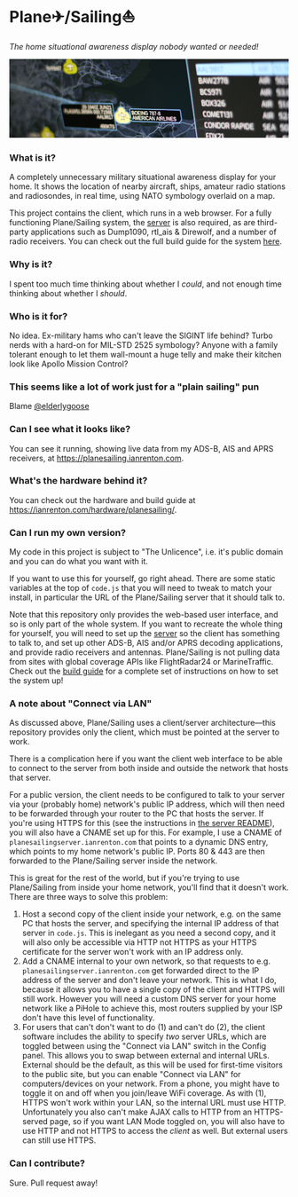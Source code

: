 # Plane✈/Sailing⛵

*The home situational awareness display nobody wanted or needed!*

![Plane Sailing Banner](./banner.png)

### What is it?

A completely unnecessary military situational awareness display for your home. It shows the location of nearby aircraft, ships, amateur radio stations and radiosondes, in real time, using NATO symbology overlaid on a map.

This project contains the client, which runs in a web browser. For a fully functioning Plane/Sailing system, the [server](https://github.com/ianrenton/planesailing-server) is also required, as are third-party applications such as Dump1090, rtl_ais & Direwolf, and a number of radio receivers. You can check out the full build guide for the system [here](https://ianrenton.com/hardware/planesailing/).

### Why is it?

I spent too much time thinking about whether I *could*, and not enough time thinking about whether I *should*.

### Who is it for?

No idea. Ex-military hams who can't leave the SIGINT life behind? Turbo nerds with a hard-on for MIL-STD 2525 symbology? Anyone with a family tolerant enough to let them wall-mount a huge telly and make their kitchen look like Apollo Mission Control?

### This seems like a lot of work just for a "plain sailing" pun

Blame [@elderlygoose](https://twitter.com/ElderlyGoose)

### Can I see what it looks like?

You can see it running, showing live data from my ADS-B, AIS and APRS receivers, at https://planesailing.ianrenton.com.

### What's the hardware behind it?

You can check out the hardware and build guide at https://ianrenton.com/hardware/planesailing/.

### Can I run my own version?

My code in this project is subject to "The Unlicence", i.e. it's public domain and you can do what you want with it.

If you want to use this for yourself, go right ahead. There are some static variables at the top of `code.js` that you will need to tweak to match your install, in particular the URL of the Plane/Sailing server that it should talk to.

Note that this repository only provides the web-based user interface, and so is only part of the whole system. If you want to recreate the whole thing for yourself, you will need to set up the [server](https://github.com/ianrenton/planesailing-server) so the client has something to talk to, and set up other ADS-B, AIS and/or APRS decoding applications, and provide radio receivers and antennas. Plane/Sailing is not pulling data from sites with global coverage APIs like FlightRadar24 or MarineTraffic. Check out the [build guide](https://ianrenton.com/hardware/planesailing/) for a complete set of instructions on how to set the system up!

### A note about "Connect via LAN"

As discussed above, Plane/Sailing uses a client/server architecture&mdash;this repository provides only the client, which must be pointed at the server to work. 

There is a complication here if you want the client web interface to be able to connect to the server from both inside and outside the network that hosts that server.

For a public version, the client needs to be configured to talk to your server via your (probably home) network's public IP address, which will then need to be forwarded through your router to the PC that hosts the server. If you're using HTTPS for this (see the instructions in [the server README](https://github.com/ianrenton/planesailing-server/blob/main/README.md)), you will also have a CNAME set up for this. For example, I use a CNAME of `planesailingserver.ianrenton.com` that points to a dynamic DNS entry, which points to my home network's public IP. Ports 80 & 443 are then forwarded to the Plane/Sailing server inside the network.

This is great for the rest of the world, but if you're trying to use Plane/Sailing from inside your home network, you'll find that it doesn't work. There are three ways to solve this problem:

1. Host a second copy of the client inside your network, e.g. on the same PC that hosts the server, and specifying the internal IP address of that server in `code.js`. This is inelegant as you need a second copy, and it will also only be accessible via HTTP not HTTPS as your HTTPS certificate for the server won't work with an IP address only.
2. Add a CNAME internal to your own network, so that requests to e.g. `planesailingserver.ianrenton.com` get forwarded direct to the IP address of the server and don't leave your network. This is what I do, because it allows you to have a single copy of the client and HTTPS will still work. However you will need a custom DNS server for your home network like a PiHole to achieve this, most routers supplied by your ISP don't have this level of functionality.
3. For users that can't don't want to do (1) and can't do (2), the client software includes the ability to specify *two* server URLs, which are toggled between using the "Connect via LAN" switch in the Config panel. This allows you to swap between external and internal URLs. External should be the default, as this will be used for first-time visitors to the public site, but you can enable "Connect via LAN" for computers/devices on your network. From a phone, you might have to toggle it on and off when you join/leave WiFi coverage. As with (1), HTTPS won't work within your LAN, so the internal URL must use HTTP. Unfortunately you also can't make AJAX calls to HTTP from an HTTPS-served page, so if you want LAN Mode toggled on, you will also have to use HTTP and not HTTPS to access the *client* as well. But external users can still use HTTPS.

### Can I contribute?

Sure. Pull request away!
